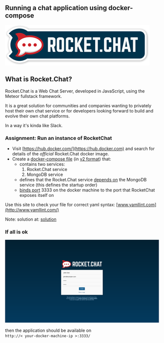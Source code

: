 ## Running a chat application using docker-compose 
![rocket-chat](images/rocket-dot-chat-logo.png)


## What is Rocket.Chat?
Rocket.Chat is a Web Chat Server, developed in JavaScript, using the Meteor fullstack framework.

It is a great solution for communities and companies wanting to privately host their own chat service or for developers looking forward to build and evolve their own chat platforms.

In a way it's kinda like Slack.


### Assignment: Run an instance of RocketChat

- Visit [https://hub.docker.com/](https://hub.docker.com) and search for details of the *official* Rocket.Chat docker image.
- Create a [docker-compose file](https://docs.docker.com/compose/compose-file/) (in [v2 format](https://docs.docker.com/compose/compose-file/#/version-2)) that:
  - contains two services:
    1. Rocket.Chat service
    2. MongoDB service
  - defines that the Rocket.Chat service [depends on](https://docs.docker.com/compose/compose-file/#/depends-on) the MongoDB service (this defines the startup order)
  - [binds port](https://docs.docker.com/compose/compose-file/#/ports) 3333 on the docker machine to the port that RocketChat exposes itself on

Use this site to check your file for correct yaml syntax: [www.yamllint.com](http://www.yamllint.com/) 

Note:
solution at: <a href="../../solutions/rocketchat/docker-compose.yml" /> solution </a>


### If all is ok
![rocket-chat](images/rocket-dot-chat-login.png)

then the application should be available on <br>
`http://< your-docker-machine-ip >:3333/`
